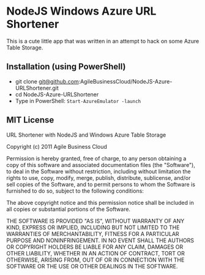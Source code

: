# NodeJS Windows Azure URL Shortener

This is a cute little app that was written in an attempt to hack on some Azure Table Storage.

## Installation (using PowerShell)

* git clone git@github.com:AgileBusinessCloud/NodeJS-Azure-URLShortener.git
* cd NodeJS-Azure-URLShortener
* Type in PowerShell: <code>Start-AzureEmulator -launch</code>

## MIT License

URL Shortener with NodeJS and Windows Azure Table Storage

Copyright (c) 2011 Agile Business Cloud

Permission is hereby granted, free of charge, to any person obtaining a copy
of this software and associated documentation files (the "Software"), to deal
in the Software without restriction, including without limitation the rights
to use, copy, modify, merge, publish, distribute, sublicense, and/or sell
copies of the Software, and to permit persons to whom the Software is
furnished to do so, subject to the following conditions:

The above copyright notice and this permission notice shall be included in
all copies or substantial portions of the Software.

THE SOFTWARE IS PROVIDED "AS IS", WITHOUT WARRANTY OF ANY KIND, EXPRESS OR
IMPLIED, INCLUDING BUT NOT LIMITED TO THE WARRANTIES OF MERCHANTABILITY,
FITNESS FOR A PARTICULAR PURPOSE AND NONINFRINGEMENT. IN NO EVENT SHALL THE
AUTHORS OR COPYRIGHT HOLDERS BE LIABLE FOR ANY CLAIM, DAMAGES OR OTHER
LIABILITY, WHETHER IN AN ACTION OF CONTRACT, TORT OR OTHERWISE, ARISING FROM,
OUT OF OR IN CONNECTION WITH THE SOFTWARE OR THE USE OR OTHER DEALINGS IN
THE SOFTWARE.